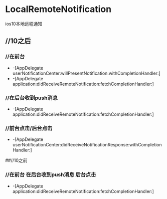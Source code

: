# LocalRemoteNotification
ios10本地远程通知

## //10之后
### //在前台
- -[AppDelegate userNotificationCenter:willPresentNotification:withCompletionHandler:]
- -[AppDelegate application:didReceiveRemoteNotification:fetchCompletionHandler:]

### //在后台收到push消息
- -[AppDelegate application:didReceiveRemoteNotification:fetchCompletionHandler:]

### //前台点击/后台点击
- -[AppDelegate userNotificationCenter:didReceiveNotificationResponse:withCompletionHandler:]


##//10之前
### //在前台 在后台收到push消息 后台点击
- -[AppDelegate application:didReceiveRemoteNotification:fetchCompletionHandler:]